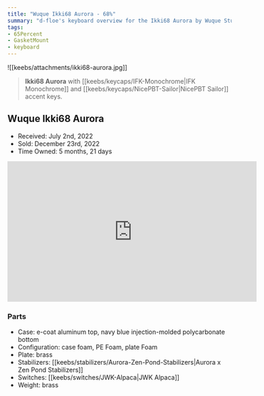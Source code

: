 ```yaml
---
title: "Wuque Ikki68 Aurora - 68%"
summary: "d-floe's keyboard overview for the Ikki68 Aurora by Wuque Studio."
tags:
- 65Percent
- GasketMount
- keyboard
---
```


![[keebs/attachments/ikki68-aurora.jpg]]

> **Ikki68 Aurora** with [[keebs/keycaps/IFK-Monochrome|IFK Monochrome]] and [[keebs/keycaps/NicePBT-Sailor|NicePBT Sailor]] accent keys.

## Wuque Ikki68 Aurora

- Received: July 2nd, 2022
- Sold: December 23rd, 2022
- Time Owned: 5 months, 21 days

<iframe width="560" height="315" src="https://www.youtube-nocookie.com/embed/GLyIgpOkJB8" title="YouTube video player" frameborder="0" allow="accelerometer; autoplay; clipboard-write; encrypted-media; gyroscope; picture-in-picture; web-share" allowfullscreen></iframe>

### Parts

- Case: e-coat aluminum top, navy blue injection-molded polycarbonate bottom
- Configuration: case foam, PE Foam, plate Foam
- Plate: brass
- Stabilizers: [[keebs/stabilizers/Aurora-Zen-Pond-Stabilizers|Aurora x Zen Pond Stabilizers]]
- Switches: [[keebs/switches/JWK-Alpaca|JWK Alpaca]]
- Weight: brass
